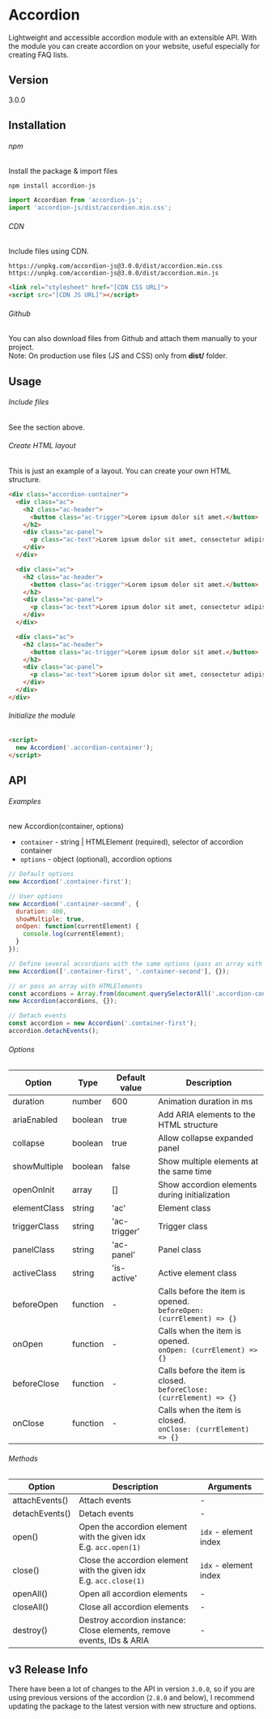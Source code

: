 # Accordion
Lightweight and accessible accordion module with an extensible API. With the module you can create accordion on your website, useful especially for creating FAQ lists.

## Version
3.0.0

## Installation

###### npm
Install the package & import files
```
npm install accordion-js
```

```javascript
import Accordion from 'accordion-js';
import 'accordion-js/dist/accordion.min.css';
```

###### CDN
Include files using CDN.

```
https://unpkg.com/accordion-js@3.0.0/dist/accordion.min.css
https://unpkg.com/accordion-js@3.0.0/dist/accordion.min.js
```

```html
<link rel="stylesheet" href="[CDN CSS URL]">
<script src="[CDN JS URL]"></script>
```

###### Github
You can also download files from Github and attach them manually to your project. <br>
Note: On production use files (JS and CSS) only from **dist/** folder.

## Usage

###### Include files
See the section above.

###### Create HTML layout
This is just an example of a layout. You can create your own HTML structure.
```html
<div class="accordion-container">
  <div class="ac">
    <h2 class="ac-header">
      <button class="ac-trigger">Lorem ipsum dolor sit amet.</button>
    </h2>
    <div class="ac-panel">
      <p class="ac-text">Lorem ipsum dolor sit amet, consectetur adipiscing elit.</p>
    </div>
  </div>

  <div class="ac">
    <h2 class="ac-header">
      <button class="ac-trigger">Lorem ipsum dolor sit amet.</button>
    </h2>
    <div class="ac-panel">
      <p class="ac-text">Lorem ipsum dolor sit amet, consectetur adipiscing elit.</p>
    </div>
  </div>

  <div class="ac">
    <h2 class="ac-header">
      <button class="ac-trigger">Lorem ipsum dolor sit amet.</button>
    </h2>
    <div class="ac-panel">
      <p class="ac-text">Lorem ipsum dolor sit amet, consectetur adipiscing elit.</p>
    </div>
  </div>
</div>
```

###### Initialize the module
```html
<script>
  new Accordion('.accordion-container');
</script>
```

## API

###### Examples
new Accordion(container, options)

* `container` - string | HTMLElement (required), selector of accordion container
* `options` - object (optional), accordion options

```javascript
// Default options
new Accordion('.container-first');

// User options
new Accordion('.container-second', {
  duration: 400,
  showMultiple: true,
  onOpen: function(currentElement) {
    console.log(currentElement);
  }
});

// Define several accordions with the same options (pass an array with selectors)
new Accordion(['.container-first', '.container-second'], {});

// or pass an array with HTMLElements
const accordions = Array.from(document.querySelectorAll('.accordion-container'));
new Accordion(accordions, {});

// Detach events
const accordion = new Accordion('.container-first');
accordion.detachEvents();
```

###### Options

| Option  | Type | Default value | Description |
| ----- | ----- | ----- | ----- |
| duration | number | 600 | Animation duration in ms |
| ariaEnabled | boolean | true | Add ARIA elements to the HTML structure |
| collapse | boolean | true | Allow collapse expanded panel |
| showMultiple | boolean | false | Show multiple elements at the same time |
| openOnInit | array | [] | Show accordion elements during initialization |
| elementClass | string | 'ac' | Element class |
| triggerClass | string | 'ac-trigger' | Trigger class |
| panelClass | string | 'ac-panel' | Panel class |
| activeClass | string | 'is-active' | Active element class |
| beforeOpen | function | - | Calls before the item is opened. <br> `beforeOpen: (currElement) => {}`|
| onOpen | function | - | Calls when the item is opened. <br> `onOpen: (currElement) => {}`|
| beforeClose | function | - | Calls before the item is closed. <br> `beforeClose: (currElement) => {}`|
| onClose | function | - | Calls when the item is closed. <br> `onClose: (currElement) => {}`|

###### Methods

| Option  | Description | Arguments |
| ----- | ----- | ----- |
| attachEvents() | Attach events | - |
| detachEvents() | Detach events | - |
| open() | Open the accordion element with the given idx <br> E.g. `acc.open(1)` | `idx` - element index |
| close() | Close the accordion element with the given idx <br> E.g. `acc.close(1)`| `idx` - element index |
| openAll() | Open all accordion elements | - |
| closeAll() | Close all accordion elements | - |
| destroy() | Destroy accordion instance: <br> Close elements, remove events, IDs & ARIA | - |

## v3 Release Info
There have been a lot of changes to the API in version `3.0.0`, so if you are using previous versions of the accordion (`2.8.0` and below), I recommend updating the package to the latest version with new structure and options.
